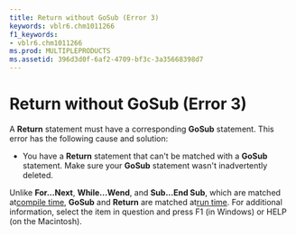 ```yaml
---
title: Return without GoSub (Error 3)
keywords: vblr6.chm1011266
f1_keywords:
- vblr6.chm1011266
ms.prod: MULTIPLEPRODUCTS
ms.assetid: 396d3d0f-6af2-4709-bf3c-3a35668398d7
---
```



# Return without GoSub (Error 3)

A  **Return** statement must have a corresponding **GoSub** statement. This error has the following cause and solution:



- You have a  **Return** statement that can't be matched with a **GoSub** statement. Make sure your **GoSub** statement wasn't inadvertently deleted.
    

Unlike  **For...Next**, **While...Wend**, and **Sub...End Sub**, which are matched at[compile time](vbe-glossary.md),  **GoSub** and **Return** are matched at[run time](vbe-glossary.md).
For additional information, select the item in question and press F1 (in Windows) or HELP (on the Macintosh).

